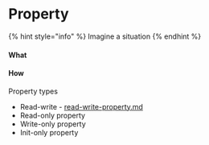 # Property



{% hint style="info" %}
Imagine a situation&#x20;
{% endhint %}







#### What





#### How



Property types



* Read-write - [read-write-property.md](read-write-property.md "mention")
* Read-only property
* Write-only property
* Init-only property







